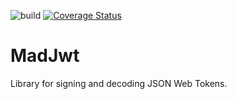 ![build](https://github.com/madlib-lang/madjwt/workflows/build/badge.svg)
[![Coverage Status](https://coveralls.io/repos/github/madlib-lang/madjwt/badge.svg?branch=master)](https://coveralls.io/github/madlib-lang/madjwt?branch=master)
# MadJwt
Library for signing and decoding JSON Web Tokens.
